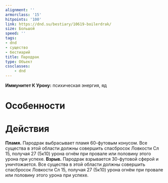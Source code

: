 ```yaml
---
alignment: ''
armorclass: '15'
hitpoints: '100'
link: https://dnd.su/bestiary/10619-boilerdrak/
size: Большой
speed: ''
tags:
- dnd
- существо
- бестиарий
title: Пародрак
type: Объект
cssclasses:
    - dnd
---
```



**Иммунитет К Урону:** психическая энергия, яд


# Особенности


# Действия
**Пламя.** Пародрак выбрасывает пламя 60-футовым конусом. Все существа в этой области должны совершить спасбросок Ловкости Сл 15, получая 27 (5к10) урона огнём при провале или половину этого урона при успехе.
**Взрыв.** Пародрак взрывается 30-футовой сферой и уничтожается. Все существа в этой области должны совершить спасбросок Ловкости Сл 15, получая 27 (5к10) урона огнём при провале или половину этого урона при успехе.
